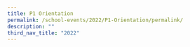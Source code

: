 ```yaml
---
title: P1 Orientation
permalink: /school-events/2022/P1-Orientation/permalink/
description: ""
third_nav_title: "2022"
---
```

